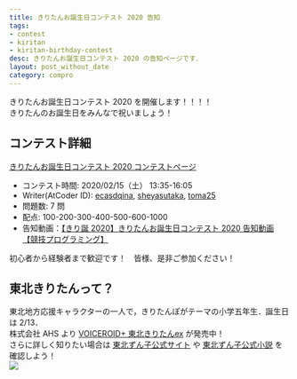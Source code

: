 ```yaml
---
title: きりたんお誕生日コンテスト 2020 告知
tags:
- contest
- kiritan
- kiritan-birthday-contest
desc: きりたんお誕生日コンテスト 2020 の告知ページです．
layout: post_without_date
category: compro
---
```


きりたんお誕生日コンテスト 2020 を開催します！！！！<br>
きりたんのお誕生日をみんなで祝いましょう！<br>

## コンテスト詳細
<a href="https://www.hackerrank.com/kiritan-birthday-contest-2020">きりたんお誕生日コンテスト 2020 コンテストページ</a>

- コンテスト時間: 2020/02/15（土）  13:35-16:05
- Writer(AtCoder ID): <a href="https://atcoder.jp/users/ecasdqina">ecasdqina</a>, <a href="https://atcoder.jp/users/sheyasutaka">sheyasutaka</a>, <a href="https://atcoder.jp/users/toma25">toma25</a>
- 問題数: 7 問
- 配点: 100-200-300-400-500-600-1000
- 告知動画：<a href="https://www.nicovideo.jp/watch/sm36353557">【きり誕 2020】きりたんお誕生日コンテスト 2020 告知動画【競技プログラミング】</a>

初心者から経験者まで歓迎です！　皆様、是非ご参加ください！

## 東北きりたんって？
東北地方応援キャラクターの一人で，きりたんぽがテーマの小学五年生．誕生日は 2/13．<br>
株式会社 AHS より <a href="https://www.ah-soft.com/voiceroid/kiritan/">VOICEROID+ 東北きりたんex</a> が発売中！<br>
さらに詳しく知りたい場合は <a href="https://zunko.jp/">東北ずん子公式サイト</a> や <a href="http://inove.jp/sectionuserlist.php?nid=8">東北ずん子公式小説</a> を確認しよう！<br>
<img src="{{ site.baseurl }}/resources/zzm_a1zunko110.png" cite="https://zunko.jp/con_illust.html">